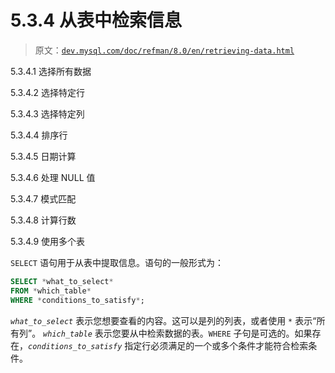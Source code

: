 # 5.3.4 从表中检索信息

> 原文：[`dev.mysql.com/doc/refman/8.0/en/retrieving-data.html`](https://dev.mysql.com/doc/refman/8.0/en/retrieving-data.html)

5.3.4.1 选择所有数据

5.3.4.2 选择特定行

5.3.4.3 选择特定列

5.3.4.4 排序行

5.3.4.5 日期计算

5.3.4.6 处理 NULL 值

5.3.4.7 模式匹配

5.3.4.8 计算行数

5.3.4.9 使用多个表

`SELECT` 语句用于从表中提取信息。语句的一般形式为：

```sql
SELECT *what_to_select*
FROM *which_table*
WHERE *conditions_to_satisfy*;
```

*`what_to_select`* 表示您想要查看的内容。这可以是列的列表，或者使用 `*` 表示“所有列”。 *`which_table`* 表示您要从中检索数据的表。`WHERE` 子句是可选的。如果存在，*`conditions_to_satisfy`* 指定行必须满足的一个或多个条件才能符合检索条件。
